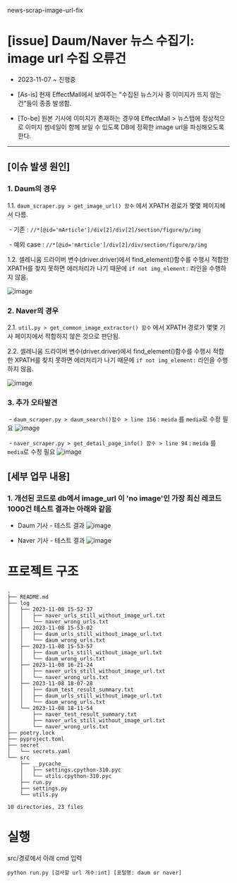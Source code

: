 news-scrap-image-url-fix
# [issue] Daum/Naver 뉴스 수집기: image url 수집 오류건

- 2023-11-07 ~ 진행중

- [As-is] 현재 EffectMall에서 보여주는 "수집된 뉴스기사 중 이미지가 뜨지 않는 건"들이 종종 발생함.

- [To-be] 원본 기사에 이미지가 존재하는 경우에 EffectMall > 뉴스탭에 정상적으로 이미지 썸네일이 함께 보일 수 있도록 DB에 정확한 image url을 파싱해오도록 한다.



---



## [이슈 발생 원인]

### 1. Daum의 경우

1.1. `daum_scraper.py > get_image_url() 함수` 에서 XPATH 경로가 몇몇 페이지에서 다름.

 - 기존 : `//*[@id='mArticle']/div[2]/div[2]/section/figure/p/img`

 - 예외 case : `//*[@id='mArticle']/div[2]/div/section/figure/p/img`

1.2. 셀레니움 드라이버 변수(driver.driver)에서 find_element()함수를 수행시 적합한 XPATH를 찾지 못하면 에러처리가 나기 때문에 `if not img_element:` 라인을 수행하지 않음.

![image](https://github.com/Ruo-illunex/news-scrap-image-url-fix/assets/149987874/10b03a61-9e2d-40d6-8371-4adf26ffa760)



### 2. Naver의 경우

2.1. `util.py > get_common_image_extractor() 함수` 에서 XPATH 경로가 몇몇 기사 페이지에서 적합하지 않은 것으로 판단됨.

2.2. 셀레니움 드라이버 변수(driver.driver)에서 find_element()함수를 수행시 적합한 XPATH를 찾지 못하면 에러처리가 나기 때문에 `if not img_element:` 라인을 수행하지 않음.

![image](https://github.com/Ruo-illunex/news-scrap-image-url-fix/assets/149987874/11233270-f2f3-4e8f-b7e7-4a2b71884d5e)





### 3. 추가 오타발견

 - `daum_scraper.py > daum_search()함수 > line 156` : `meida` 를 `media`로 수정 필요
![image](https://github.com/Ruo-illunex/news-scrap-image-url-fix/assets/149987874/fbbab70a-3e39-4147-876c-23bb30c9c503)

 - `naver_scraper.py > get_detail_page_info() 함수 > line 94` : `meida` 를 `media`로 수정 필요
![image](https://github.com/Ruo-illunex/news-scrap-image-url-fix/assets/149987874/fc782e16-d1d5-4438-ae59-00da4f74486f)



## [세부 업무 내용]

### 1. 개선된 코드로 db에서 image_url 이 'no image'인 가장 최신 레코드 1000건 테스트 결과는 아래와 같음

- Daum 기사 - 테스트 결과
![image](https://github.com/Ruo-illunex/news-scrap-image-url-fix/assets/149987874/e08447eb-8537-4776-8075-59e82d3c7340)

- Naver 기사 - 테스트 결과
![image](https://github.com/Ruo-illunex/news-scrap-image-url-fix/assets/149987874/3cb979dd-ed8e-4f13-aa97-595d353a95fa)


# 프로젝트 구조
```
.
├── README.md
├── log
│   ├── 2023-11-08 15-52-37
│   │   ├── naver_urls_still_without_image_url.txt
│   │   └── naver_wrong_urls.txt
│   ├── 2023-11-08 15-53-02
│   │   ├── daum_urls_still_without_image_url.txt
│   │   └── daum_wrong_urls.txt
│   ├── 2023-11-08 15-53-57
│   │   ├── daum_urls_still_without_image_url.txt
│   │   └── daum_wrong_urls.txt
│   ├── 2023-11-08 16-21-24
│   │   ├── naver_urls_still_without_image_url.txt
│   │   └── naver_wrong_urls.txt
│   ├── 2023-11-08 18-07-28
│   │   ├── daum_test_result_summary.txt
│   │   ├── daum_urls_still_without_image_url.txt
│   │   └── daum_wrong_urls.txt
│   └── 2023-11-08 18-11-54
│       ├── naver_test_result_summary.txt
│       ├── naver_urls_still_without_image_url.txt
│       └── naver_wrong_urls.txt
├── poetry.lock
├── pyproject.toml
├── secret
│   └── secrets.yaml
└── src
    ├── __pycache__
    │   ├── settings.cpython-310.pyc
    │   └── utils.cpython-310.pyc
    ├── run.py
    ├── settings.py
    └── utils.py

10 directories, 23 files
```

# 실행
src/경로에서 아래 cmd 입력
```
python run.py [검사할 url 개수:int] [포털명: daum or naver]
```
